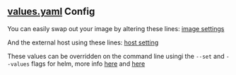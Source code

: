 ## [values.yaml](../reactioncommerce/values.yaml) Config

You can easily swap out your image by altering these lines:
[image settings](../reactioncommerce/values.yaml#L5-L7)

And the external host using these lines:
[host setting](../reactioncommerce/values.yaml#L17-L18)

These values can be overridden on the command line usingi the `--set` and
`--values` flags for helm, more info
[here](https://docs.helm.sh/helm/#helm-install)
and [here](https://docs.helm.sh/using_helm/#using-helm)

